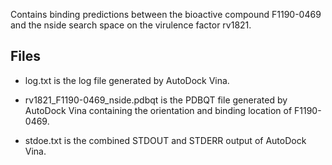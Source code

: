 Contains binding predictions between the bioactive compound F1190-0469 and the nside search space on the virulence factor rv1821.

## Files

- log.txt is the log file generated by AutoDock Vina.

- rv1821_F1190-0469_nside.pdbqt is the PDBQT file generated by AutoDock Vina containing the orientation and binding location of F1190-0469.

- stdoe.txt is the combined STDOUT and STDERR output of AutoDock Vina.

